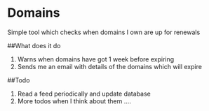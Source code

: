 Domains
============
Simple tool which checks when domains I own are up for renewals

##What does it do
1. Warns when domains have got 1 week before expiring
2. Sends me an email with details of the domains which will expire

##Todo
1. Read a feed periodically and update database
2. More todos when I think about them ....